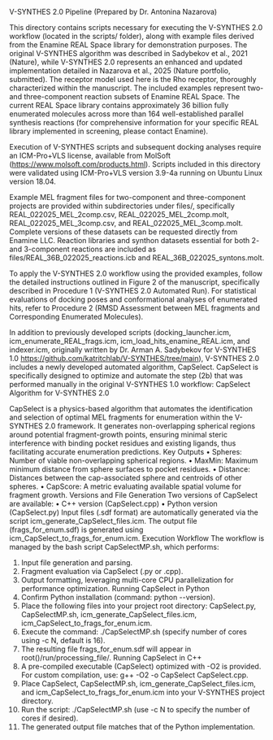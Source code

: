 V-SYNTHES 2.0 Pipeline (Prepared by Dr. Antonina Nazarova)

This directory contains scripts necessary for executing the V-SYNTHES 2.0 workflow (located in the scripts/ folder), along with example files derived from the Enamine REAL Space library for demonstration purposes. The original V-SYNTHES algorithm was described in Sadybekov et al., 2021 (Nature), while V-SYNTHES 2.0 represents an enhanced and updated implementation detailed in Nazarova et al., 2025 (Nature portfolio, submitted). The receptor model used here is the Rho receptor, thoroughly characterized within the manuscript. The included examples represent two- and three-component reaction subsets of Enamine REAL Space. The current REAL Space library contains approximately 36 billion fully enumerated molecules across more than 164 well-established parallel synthesis reactions (for comprehensive information for your specific REAL library implemented in screening, please contact Enamine).

Execution of V-SYNTHES scripts and subsequent docking analyses require an ICM-Pro+VLS license, available from MolSoft (https://www.molsoft.com/products.html). Scripts included in this directory were validated using ICM-Pro+VLS version 3.9-4a running on Ubuntu Linux version 18.04.

Example MEL fragment files for two-component and three-component projects are provided within subdirectories under files/, specifically REAL_022025_MEL_2comp.csv, REAL_022025_MEL_2comp.molt, REAL_022025_MEL_3comp.csv, and REAL_022025_MEL_3comp.molt. Complete versions of these datasets can be requested directly from Enamine LLC. Reaction libraries and synthon datasets essential for both 2- and 3-component reactions are included as files/REAL_36B_022025_reactions.icb and REAL_36B_022025_syntons.molt.

To apply the V-SYNTHES 2.0 workflow using the provided examples, follow the detailed instructions outlined in Figure 2 of the manuscript, specifically described in Procedure 1 (V-SYNTHES 2.0 Automated Run). For statistical evaluations of docking poses and conformational analyses of enumerated hits, refer to Procedure 2 (RMSD Assessment between MEL fragments and Corresponding Enumerated Molecules).

In addition to previously developed scripts (docking_launcher.icm, icm_enumerate_REAL_frags.icm, icm_load_hits_enamine_REAL.icm, and indexer.icm, originally written by Dr. Arman A. Sadybekov for V-SYNTHES 1.0 https://github.com/katritchlab/V-SYNTHES/tree/main), V-SYNTHES 2.0 includes a newly developed automated algorithm, CapSelect. CapSelect is specifically designed to optimize and automate the step (2b) that was performed manually in the original V-SYNTHES 1.0 workflow:
CapSelect Algorithm for V-SYNTHES 2.0

CapSelect is a physics-based algorithm that automates the identification and selection of optimal MEL fragments for enumeration within the V-SYNTHES 2.0 framework. It generates non-overlapping spherical regions around potential fragment-growth points, ensuring minimal steric interference with binding pocket residues and existing ligands, thus facilitating accurate enumeration predictions.
Key Outputs
•	Spheres: Number of viable non-overlapping spherical regions.
•	MaxMin: Maximum minimum distance from sphere surfaces to pocket residues.
•	Distance: Distances between the cap-associated sphere and centroids of other spheres.
•	CapScore: A metric evaluating available spatial volume for fragment growth.
Versions and File Generation
Two versions of CapSelect are available:
•	C++ version (CapSelect.cpp)
•	Python version (CapSelect.py)
Input files (.sdf format) are automatically generated via the script icm_generate_CapSelect_files.icm. The output file (frags_for_enum.sdf) is generated using icm_CapSelect_to_frags_for_enum.icm.
Execution Workflow
The workflow is managed by the bash script CapSelectMP.sh, which performs:
1.	Input file generation and parsing.
2.	Fragment evaluation via CapSelect (.py or .cpp).
3.	Output formatting, leveraging multi-core CPU parallelization for performance optimization.
Running CapSelect in Python
1.	Confirm Python installation (command: python --version).
2.	Place the following files into your project root directory: CapSelect.py, CapSelectMP.sh, icm_generate_CapSelect_files.icm, icm_CapSelect_to_frags_for_enum.icm.
3.	Execute the command: ./CapSelectMP.sh (specify number of cores using -c N, default is 16).
4.	The resulting file frags_for_enum.sdf will appear in root()/run/processing_file/.
Running CapSelect in C++
1.	A pre-compiled executable (CapSelect) optimized with -O2 is provided. For custom compilation, use: g++ -O2 -o CapSelect CapSelect.cpp.
2.	Place CapSelect, CapSelectMP.sh, icm_generate_CapSelect_files.icm, and icm_CapSelect_to_frags_for_enum.icm into your V-SYNTHES project directory.
3.	Run the script: ./CapSelectMP.sh (use -c N to specify the number of cores if desired).
4.	The generated output file matches that of the Python implementation.
